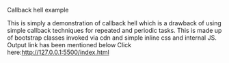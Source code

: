 Callback hell example

This is simply a demonstration of callback hell which is a drawback of using simple callback techniques for repeated and periodic tasks. This is made up of bootstrap classes invoked via cdn and simple inline css and internal JS.
Output link has been mentioned below
Click here:http://127.0.0.1:5500/index.html